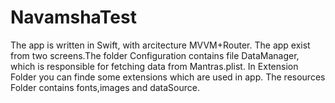# NavamshaTest

The app is written in Swift, with arcitecture MVVM+Router. The app exist from two screens.The folder Configuration contains file DataManager, which is responsible for fetching data from Mantras.plist. In Extension Folder you can finde some extensions which are used in app. The resources Folder contains fonts,images and dataSource.
